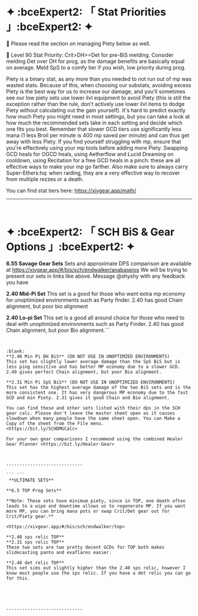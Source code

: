 # ✦  :bceExpert2:  「 Stat Priorities 」:bceExpert2:    ✦

:small_blue_diamond: Please read the section on managing Piety below as well.

:large_blue_diamond: Level 90 Stat Priority: Crit>DH>=Det for pre-BiS melding. Consider melding Det over DH for prog, as the damage benefits are basically equal on average. Meld SpS to a comfy tier if you wish, low priority during prog. 

Piety is a binary stat, as any more than you needed to not run out of mp was wasted stats. Because of this, when choosing our substats, avoiding excess Piety is the best way for us to increase our damage, and you'll sometimes see our low piety sets use lower ilvl equipment to avoid Piety (this is still the exception rather than the rule, don't actively use lower ilvl items to dodge Piety without calculating out the gain yourself). It's hard to predict exactly how much Piety you might need in most settings, but you can take a look at how much the recommended sets take in each setting and decide which one fits you best. Remember that slower GCD tiers use significantly less mana (1 less Broil per minute is 400 mp saved per minute) and can thus get away with less Piety. If you find yourself struggling with mp, ensure that you're effectively using your mp tools before adding more Piety. Swapping GCD heals for OGCD heals, using Aetherflow and Lucid Dreaming on cooldown, using Recitation  for a free GCD heals in a pinch: these are all effective ways to make your mp go farther. Also make sure to always carry Super-Ethers:hq: when raiding, they are a very effective way to recover from multiple rezzes or a death.

You can find stat tiers here: <https://xivgear.app/math/>



-----------------------------





``` ```

# ✦ :bceExpert2:  「 SCH BiS & Gear Options 」:bceExpert2:   ✦

**6.55 Savage Gear Sets**
Sets and approximate DPS comparison are available at
<https://xivgear.app/#/bis/sch/endwalker/anabaseios>
We will be trying to present our sets in links like above. Message @shyshy with any feedback you have

**2.40 Mid-Pi Set**
This set is a good for those who want extra mp economy for unoptimized environments such as Party finder. 2.40 has good Chain alignment, but poor bio alignment

**2.40 Lo-pi Set**
This set is a good all around choice for those who need to deal with unoptimized environments such as Party Finder. 2.40 has good Chain alignment, but poor Bio alignment.```

````````````````````


:blank: 
**2.40 Min Pi DH BiS** (DO NOT USE IN UNOPTIMZED ENVIRONMENTS) 
This set has slightly lower average damage than the SpS BiS but is less ping sensitive and has better MP economy due to a slower GCD. 2.40 gives perfect Chain alignment, but poor Bio alignment.

**2.31 Min Pi SpS BiS** (DO NOT USE IN UNOPTIMIZED ENVIRONMENTS) 
This set has the highest average damage of the two BiS sets and is the more consistent one. It has very dangerous MP economy due to the fast GCD and min Piety. 2.31 gives it good Chain and Bio alignment. 

You can find these and other sets listed with their dps in the SCH gear calc. Please don't leave the master sheet open as it causes slowdown when many people have the same sheet open. You can Make a Copy of the sheet from the File menu.
<https://bit.ly/SCHDMGCalc>

For your own gear comparisons I recommend using the combined Healer Gear Planner <https://bit.ly/Healer-Gear>



-----------------------------

``` ```
 **ULTIMATE SETS**

**6.5 TOP Prog Sets**

**Note: These sets have minimum piety, since in TOP, one death often leads to a wipe and downtime allows us to regenerate MP. If you want more MP, you can bring mana pots or swap Crit/Det gear out for Crit/Piety gear.**

<https://xivgear.app/#/bis/sch/endwalker/top>

**2.40 sps relic TOP** 
**2.31 sps relic TOP**
These two sets are two pretty decent GCDs for TOP both makes slidecasting panto and exaflares easier.

**2.40 det relic TOP**
This set sims out slightly higher than the 2.40 sps relic, however I know most people use the sps relic. If you have a det relic you can go for this.





-----------------------------





